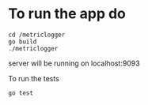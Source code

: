 
# To run the app do

```
cd /metriclogger
go build
./metriclogger
```

server will be running on localhost:9093

To run the tests

```
go test
```
